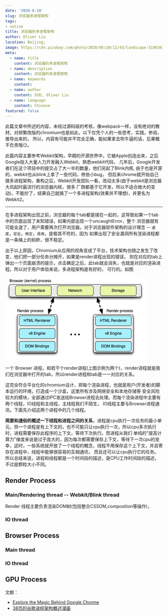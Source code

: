 ```yaml
---
date: '2020-6-10'
slug: 浏览器多进程架构
tags:
- native
title: 浏览器的多进程架构
author: Oliver Liu
location: Beijing;
image: https://cdn.pixabay.com/photo/2020/05/20/12/43/landscape-5196367__340.jpg
meta:
  - name: title
    content: 浏览器的多进程架构
  - name: description
    content: 浏览器的多进程架构
  - name: keywords
    content: 
  - name: author
    content: 刘彤, Oliver Liu
  - name: language
    content: Chinese
featured: false
---
```


此篇文章中所述的内容，未经过源码级的考核，像webpack一样，没有绝对的教材，对频繁改版的chromium也是如此，以下仅凭个人的一些思考，实践，参阅，推导出来的，
所以，内容有可能并不完全正确，能如果拿去吹牛逼的话，后果概不负责哦😏。

此篇内容主要参考Webkit架构，早期的开源世界中，它被Apple创造出来，之后Google投入大量人力开发融入Webkit，熟悉webkit代码，
几年后，Google开发者们在这个项目中的提交占了大一半的数量，他们另起了Blink内核, 由于也是开源的，webkit也从blink上拿了一些代码，修些小bug，
但后来chrome就开始自己搞多进程架构，重构之后，Webkit开发团队一看，改动太多(由于webkit是浏览器大风起时最流行的浏览器内核，很多
厂商都基于它开发，所以不适合做大的变动)，不能抄了，结果自己就搞了一个多进程架构(效果并不理想)，并更名为Webkit2。

--- 

在多进程架构出现之前，浏览器的每个tab都是揉在一起的，这导致如果一个tab中的页面出现了未知错误，如果内部出现一个uncaughtError，整个
浏览器就有可能全退了，用户需要再次打开浏览器。对于浏览器软件架构的设计理念 -- `速度`，`安全`，`稳定`，`易用`，是极其不符的，因为
如果出现了安全漏洞所有渲染进程都是一条绳上的蚂蚱，很不稳定。

出于以上原因，Chromium从应用的视角变成了平台，技术架构也随之发生了改变，他们把一部分任务分摊开，如果是render进程出现的错误，
则在对应的tab上弹出一个页面崩溃的提示，点击确定之后，此tab就会消失，也就是对应的渲染进程。所以对于用户体验来说，多进程架构是有好的，
可行的。如图

![clipboard.png](../../../assets/chromium_principle/two.png)

一个 Browser 进程，和若干个render进程(上图示例为两个)，render进程就是我们在浏览器中打开的tab，所以render进程和tab是一一对应的关系。

这完全符合平台化的chromium设计，把每个渲染进程，也就是用户(开发者)的脚本运行的环境，打造成一个沙盒，这里所有涉及网络安全和本地存储等
安全风险较大的模块，全部通过IPC发送给Browser进程去处理。而每个渲染进程中主要有两个线程，IO线程和主线程，主线程我们不陌生，
IO线程主要与Browser进程通讯。下面先介绍这两个进程中的几个线程。

**简要和通俗的概述一下线程和进程之间的关系**，进程是cpu执行一次任务的最小单元，但一个进程是有上下文的，也不可能只让cpu执行一次，所以cpu多次执行时，进程需要保存此程序的上下文，等待下次执行。而进程从我们
单纯的"提高计算力"维度来说是过于庞大的，因为每次都需要保存上下文，等待下一次cpu的宠幸，这时，一些系统就开放了一个线程的概念，线程不用保存这个上下文，并且寄存在进程中，线程中能够很容易的互相通讯，
而且还可以让cpu执行它的任务。所以总结来说，进程和线程都是一个时间段的描述，是CPU工作时间段的描述，不过是颗粒大小不同。

## Render Process

### Main/Rendering thread -- Webkit/Blink thread

Render 线程主要负责渲染DOM树(包括整合CSSOM,composition等操作)，

### IO thread

## Browser Process

### Main thread

### IO thread

## GPU Process

文献：

- [Explore the Magic Behind Google Chrome](https://medium.com/@zicodeng/explore-the-magic-behind-google-chrome-c3563dbd2739)
- [38页的谷歌进程架构概述漫画](https://www.google.com/googlebooks/chrome/big_00.html)
